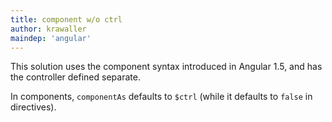 ```yaml
---
title: component w/o ctrl
author: krawaller
maindep: 'angular'
---
```


This solution uses the component syntax introduced in Angular 1.5, and has the controller defined separate.

In components, `componentAs` defaults to `$ctrl` (while it defaults to `false` in directives).